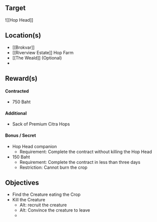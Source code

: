 ## Target
![[Hop Head]]

## Location(s)
- [[Brokvar]]
- [[Riverview Estate]] Hop Farm
- [[The Weald]] (Optional)
- 

## Reward(s)
#### Contracted
- 750 Baht
#### Additional
- Sack of Premium Citra Hops
#### Bonus / Secret
- Hop Head companion
	- Requirement: Complete the contract without killing the Hop Head
- 150 Baht
	- Requirement: Complete the contract in less than three days
	- Restriction: Cannot burn the crop

## Objectives
- Find the Creature eating the Crop
- Kill the Creature
	- Alt: recruit the creature
	- Alt: Convince the creature to leave
	- 